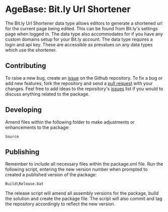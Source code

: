 # AgeBase: Bit.ly Url Shortener

The Bit.ly Url Shortener data type allows editors to generate a shortened url for the current page being edited. This can be found from Bit.ly's settings page when logged in. The data type also accommodates for if you have any custom domains setup for your Bit.ly account. The data type requires a login and api key. These are accessible as prevalues on any data types which use the shortener.

## Contributing

To raise a new bug, create an [issue](https://github.com/agebase/umbraco-bitly-url-shortener/issue) on the Github repository. To fix a bug or add new features, fork the repository and send a [pull request](https://github.com/agebase/umbraco-bitly-url-shortener/pulls) with your changes. Feel free to add ideas to the repository's [issues](https://github.com/agebase/umbraco-bitly-url-shortener/issue) list if you would to discuss anything related to the package.

## Developing

Amend files within the following folder to make adjustments or enhancements to the package:

    Source

## Publishing

Remember to include all necessary files within the package.xml file. Run the following script, entering the new version number when prompted to created a published version of the package:

    Build\Release.bat

The release script will amend all assembly versions for the package, build the solution and create the package file. The script will also commit and tag the repository accordingly to reflect the new version.